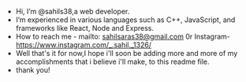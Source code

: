 - Hi, I’m @sahils38,a  web developer.
- I’m experienced in various languages such as C++, JavaScript, and frameworks like React, Node and Express.
- How to reach me - mailto: sahilsaras38@gmail.com 0r Instagram- https://www.instagram.com/_.sahil._1326/
- Well that's it for now,I hope i'll soon be adding more and more of my accomplishments that i believe i'll make, to this readme file.
- thank you!

<!---
sahils38/sahils38 is a ✨ special ✨ repository because its `README.md` (this file) appears on your GitHub profile.
You can click the Preview link to take a look at your changes.
--->
